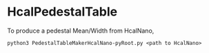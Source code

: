 # HcalPedestalTable

To produce a pedestal Mean/Width from HcalNano,
```
python3 PedestalTableMakerHcalNano-pyRoot.py <path to HcalNano>
```

